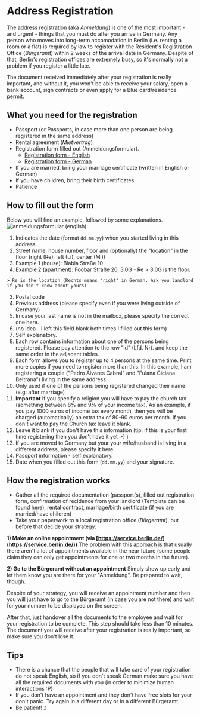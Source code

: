 # Address Registration

The address registration (aka *Anmeldung*) is one of the most important - and urgent - things that you must do after you arrive in Germany. Any person who moves into long-term accomodation in Berlin (i.e. renting a room or a flat) is required by law to register with the Resident's Registration Office (*Bürgeramt*) within 2 weeks of the arrival date in Germany. Despite of that, Berlin's registration offices are extremely busy, so it's normally not a problem if you register a little late.

The document received immediately after your registration is really important, and without it, you won't be able to receive your salary, open a bank account, sign contracts or even apply for a Blue card/residence permit.

## What you need for the registration

- Passport (or Passports, in case more than one person are being registered in the same address)
- Rental agreement (*Mietvertrag*)
- Registration form filled out (Anmeldungsformular). 
  - [Registration form - English](https://github.com/marlonbernardes/awesome-berlin/raw/master/files/anmeldung_en.pdf)
  - [Registration form - German](https://github.com/marlonbernardes/awesome-berlin/raw/master/files/anmeldung_de.pdf)
- If you are married, bring your marriage certificate (written in English or German)
- If you have children, bring their birth certificates
- Patience

## How to fill out the form

Below you will find an example, followed by some explanations.
![anmeldungsformular (english)](https://cloud.githubusercontent.com/assets/2975955/16777113/9b445a1e-4868-11e6-8fc0-3abd4dc6251d.png)

1. Indicates the date (format `dd.mm.yy`) when you started living in this address.
2. Street name, house number, floor and (optionally) the "location" in the floor (right (Re), left (Li), center (Mi))
  2. Example 1 (house): Blabla Straße 10
  2. Example 2 (apartment): Foobar Straße 20, 3.0G - Re
    > 3.0G is the floor.

    > Re is the location (Rechts means "right" in German. Ask you landlord if you don't know about yours)
3. Postal code
4. Previous address (please specify even if you were living outside of Germany)
5. In case your last name is not in the mailbox, please specify the correct one here.
6. (no idea - I left this field blank both times I filled out this form)
7. Self explanatory.
8. Each row contains information about one of the persons being registered. Please pay attention to the row "id" (Lfd. Nr). and keep the same order in the adjacent tables.
9. Each form allows you to register up to 4 persons at the same time. Print more copies if you need to register more than this. In this example, I am registering a couple ("Pedro Alvares Cabral" and "Fulana Ciclana Beltrana") living in the same address.
10. Only used if one of the persons being registered changed their name (e.g: after marriage)
11. **Important** If you specify a religion you will have to pay the church tax (something between 8% and 9% of your income tax). As an example, if you pay 1000 euros of income tax every month, then you will be charged (automatically) an extra tax of 80-90 euros per month. If you don't want to pay the Church tax leave it blank.
12. Leave it blank if you don't have this information (tip: if this is your first time registering then you don't have it yet :-) )
13. If you are moved to Germany but your your wife/husband is living in a different address, please specify it here.
14. Passport information - self explanatory.
15. Date when you filled out this form (`dd.mm.yy`) and your signature.

## How the registration works

- Gather all the required documentation (passport(s), filled out registration form, confirmation of recidence from your landlord (Template can be found [here](http://www.berlin.de/formularserver/formular.php?402544)), rental contract, marriage/birth certificate (if you are married/have children)
- Take your paperwork to a local registration office (*Bürgeramt*), but before that decide your strategy:

 **1) Make an online appointment (via [https://service.berlin.de/](https://service.berlin.de/))**
 The problem with this approach is that usually there aren't a lot of appointments available in the near future (some people claim they can only get appointments for one or two months in the future).

 **2) Go to the Bürgeramt without an appointment**
 Simply show up early and let them know you are there for your "Anmeldung". Be prepared to wait, though.

Despite of your strategy, you will receive an appointment number and then you will just have to go to the Bürgeramt (in case you are not there) and wait for your number to be displayed on the screen.

After that, just handover all the documents to the employee and wait for your registration to be complete. This step should take less than 10 minutes. The document you will receive after your registration is really important, so make sure you don't lose it.

## Tips

- There is a chance that the people that will take care of your registration do not speak English, so if you don't speak German make sure you have all the required documents with you (in order to minimize human interactions :P)
- If you don't have an appointment and they don't have free slots for your don't panic. Try again in a different day or in a different Bürgeramt.
- Be patient! :)
